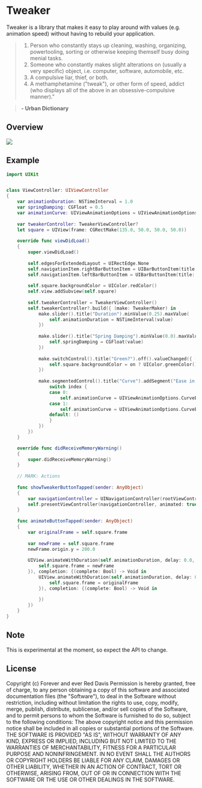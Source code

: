 # Tweaker

Tweaker is a library that makes it easy to play around with values (e.g. animation speed) without having to rebuild your application.

> 1. Person who constantly stays up cleaning, washing, organizing, powertooling, sorting or otherwise keeping themself busy doing menial tasks. 
> 2. Someone who constantly makes slight alterations on (usually a very specific) object, i.e. computer, software, automobile, etc. 
> 3. A compulsive liar, thief, or both. 
> 4. A methamphetamine ("tweak"), or other form of speed, addict (who displays all of the above in an obsessive-compulsive manner).”

> **- Urban Dictionary**

## Overview
![](https://www.dropbox.com/s/m1y4dg1r1anqfuw/tweaker%20%282%29.gif?dl=1)

## Example
```swift
import UIKit


class ViewController: UIViewController
{
	var animationDuration: NSTimeInterval = 1.0
	var springDamping: CGFloat = 0.5
	var animationCurve: UIViewAnimationOptions = UIViewAnimationOptions.CurveEaseInOut
	
	var tweakerController: TweakerViewController?
	let square = UIView(frame: CGRectMake(135.0, 50.0, 50.0, 50.0))
	
	override func viewDidLoad()
	{
		super.viewDidLoad()
		
		self.edgesForExtendedLayout = UIRectEdge.None
		self.navigationItem.rightBarButtonItem = UIBarButtonItem(title: "Tweak!", style: UIBarButtonItemStyle.Plain, target: self, action: "showTweakerButtonTapped:")
		self.navigationItem.leftBarButtonItem = UIBarButtonItem(title: "Animate!", style: UIBarButtonItemStyle.Plain, target: self, action: "animateButtonTapped:")
		
		self.square.backgroundColor = UIColor.redColor()
		self.view.addSubview(self.square)
		
		self.tweakerController = TweakerViewController()
		self.tweakerController?.build({ (make: TweakerMaker) in
			make.slider().title("Duration").minValue(0.25).maxValue(	2.0).value(self.animationDuration).valueChanged({ (value) -> Void in
                self.animationDuration = NSTimeInterval(value)
            })
			
			make.slider().title("Spring Damping").minValue(0.0).maxValue(1.0).value(self.springDamping).valueChanged({ (value) -> Void in
				self.springDamping = CGFloat(value)
			})
			
			make.switchControl().title("Green?").off().valueChanged({ (on) -> Void in
				self.square.backgroundColor = on ? UIColor.greenColor() : UIColor.redColor()
			})
			
			make.segmentedControl().title("Curve").addSegment("Ease in out", selected: true).addSegment("Ease out").valueChanged({ (index) -> Void in
				switch index {
				case 0:
					self.animationCurve = UIViewAnimationOptions.CurveEaseInOut
				case 1:
					self.animationCurve = UIViewAnimationOptions.CurveEaseOut
				default: ()
				}
			})
		})
	}

	override func didReceiveMemoryWarning()
	{
		super.didReceiveMemoryWarning()
	}
	
	// MARK: Actions
	
	func showTweakerButtonTapped(sender: AnyObject)
	{
		var navigationController = UINavigationController(rootViewController: self.tweakerController!)
		self.presentViewController(navigationController, animated: true, completion: nil)
	}
	
	func animateButtonTapped(sender: AnyObject)
	{
		var originalFrame = self.square.frame
		
		var newFrame = self.square.frame
		newFrame.origin.y = 200.0
		
		UIView.animateWithDuration(self.animationDuration, delay: 0.0, usingSpringWithDamping: self.springDamping, initialSpringVelocity: 0.0, options: self.animationCurve, animations: ({
			self.square.frame = newFrame
		}), completion: {(complete: Bool) -> Void in
			UIView.animateWithDuration(self.animationDuration, delay: 0.0, usingSpringWithDamping: self.springDamping, initialSpringVelocity: 0.0, options: self.animationCurve, animations: ({
				self.square.frame = originalFrame
			}), completion: {(complete: Bool) -> Void in
				
			})
		})
	}
}
```

## Note
This is experimental at the moment, so expect the API to change.

## License 
Copyright (c) Forever and ever Red Davis
Permission is hereby granted, free of charge, to any person obtaining a copy of this software and associated documentation files (the "Software"), to deal in the Software without restriction, including without limitation the rights to use, copy, modify, merge, publish, distribute, sublicense, and/or sell copies of the Software, and to permit persons to whom the Software is furnished to do so, subject to the following conditions:
The above copyright notice and this permission notice shall be included in all copies or substantial portions of the Software.
THE SOFTWARE IS PROVIDED "AS IS", WITHOUT WARRANTY OF ANY KIND, EXPRESS OR IMPLIED, INCLUDING BUT NOT LIMITED TO THE WARRANTIES OF MERCHANTABILITY, FITNESS FOR A PARTICULAR PURPOSE AND NONINFRINGEMENT. IN NO EVENT SHALL THE AUTHORS OR COPYRIGHT HOLDERS BE LIABLE FOR ANY CLAIM, DAMAGES OR OTHER LIABILITY, WHETHER IN AN ACTION OF CONTRACT, TORT OR OTHERWISE, ARISING FROM, OUT OF OR IN CONNECTION WITH THE SOFTWARE OR THE USE OR OTHER DEALINGS IN THE SOFTWARE.

